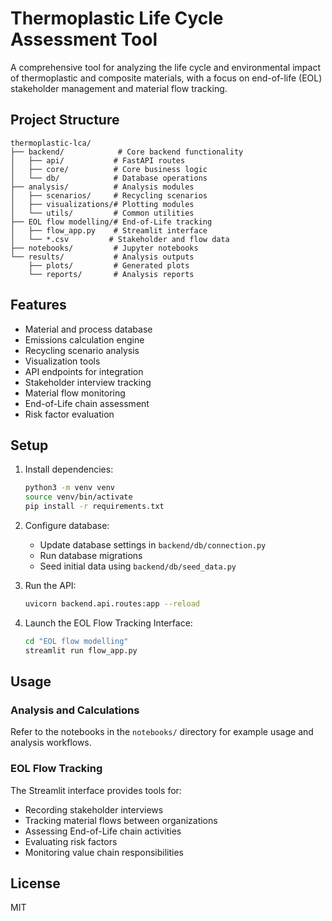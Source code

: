 # Thermoplastic Life Cycle Assessment Tool

A comprehensive tool for analyzing the life cycle and environmental impact of thermoplastic and composite materials, with a focus on end-of-life (EOL) stakeholder management and material flow tracking.

## Project Structure

```
thermoplastic-lca/
├── backend/            # Core backend functionality
│   ├── api/           # FastAPI routes
│   ├── core/          # Core business logic
│   └── db/            # Database operations
├── analysis/          # Analysis modules
│   ├── scenarios/     # Recycling scenarios
│   ├── visualizations/# Plotting modules
│   └── utils/         # Common utilities
├── EOL flow modelling/# End-of-Life tracking
│   ├── flow_app.py    # Streamlit interface
│   └── *.csv         # Stakeholder and flow data
├── notebooks/         # Jupyter notebooks
└── results/           # Analysis outputs
    ├── plots/         # Generated plots
    └── reports/       # Analysis reports
```

## Features

- Material and process database
- Emissions calculation engine
- Recycling scenario analysis
- Visualization tools
- API endpoints for integration
- Stakeholder interview tracking
- Material flow monitoring
- End-of-Life chain assessment
- Risk factor evaluation

## Setup

1. Install dependencies:
   ```bash
   python3 -m venv venv
   source venv/bin/activate
   pip install -r requirements.txt
   ```

2. Configure database:
   - Update database settings in `backend/db/connection.py`
   - Run database migrations
   - Seed initial data using `backend/db/seed_data.py`

3. Run the API:
   ```bash
   uvicorn backend.api.routes:app --reload
   ```

4. Launch the EOL Flow Tracking Interface:
   ```bash
   cd "EOL flow modelling"
   streamlit run flow_app.py
   ```

## Usage

### Analysis and Calculations
Refer to the notebooks in the `notebooks/` directory for example usage and analysis workflows.

### EOL Flow Tracking
The Streamlit interface provides tools for:
- Recording stakeholder interviews
- Tracking material flows between organizations
- Assessing End-of-Life chain activities
- Evaluating risk factors
- Monitoring value chain responsibilities

## License

MIT
